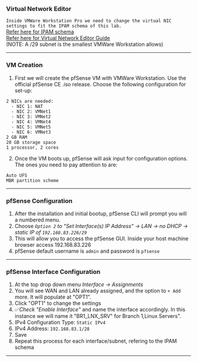 ### Virtual Network Editor
`Inside VMWare Workstation Pro we need to change the virtual NIC settings to fit the IPAM schema of this lab.`  
[Refer here for IPAM schema](https://github.com/nickbruggen90/LabsVol8021Q/blob/main/Project%201.0%3A%20pfSense%20%2B%20NetOps%20Foundation/IPAM%20Schema.md)  
[Refer here for Virtual Network Editor Guide](https://github.com/nickbruggen90/LabsVol8021Q/blob/main/Project%201.0%3A%20pfSense%20%2B%20NetOps%20Foundation/00.%20vmware_workstationpro_initial.md)  
(NOTE: A /29 subnet is the smallest VMWare Workstation allows)

---

### VM Creation
1. First we will create the pfSense VM with VMWare Workstation. Use the official pfSense CE .iso release. Choose the following configuration for set-up:
```
2 NICs are needed:
  - NIC 1: NAT
  - NIC 2: VMNet1
  - NIC 3: VMNet2
  - NIC 4: VMNet4
  - NIC 5: VMNet5
  - NIC 6: VMNet3
2 GB RAM
20 GB storage space
1 processor, 2 cores
```
2. Once the VM boots up, pfSense will ask input for configuration options. The ones you need to pay attention to are:
```
Auto UFS
MBR partition scheme
```

---

### pfSense Configuration
1. After the installation and initial bootup, pfSense CLI will prompt you will a numbered menu.
2. Choose *`Option 2` to "Set Interface(s) IP Address" → LAN → no DHCP → static IP of `192.168.83.226/29`*
3. This will allow you to access the pfSense GUI. Inside your host machine browser access 192.168.83.226
4. pfSense default username is `admin` and password is `pfsense`

---

### pfSense Interface Configuration
1. At the top drop down menu *Interface → Assignments*
2. You will see WAN and LAN already assigned, and the option to `+ Add` more. It will populate at "OPT1".
3. Click "OPT1" to change the settings
4. ✅*Check "Enable Interface"* and name the interface accordingly. In this instance we will name it "BR1_LNX_SRV" for Branch 1,Linux Servers".
5. IPv4 Configuration Type: `Static IPv4`
6. IPv4 Address: `192.168.83.1/28`
7. Save
8. Repeat this process for each interface/subnet, refering to the IPAM schema

---



